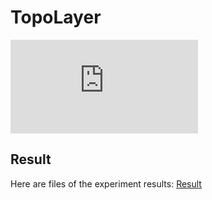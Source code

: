 # TopoLayer
![Image](https://github.com/Anonymous-ijcai-1/TopoLayer/blob/main/Topolayer.pdf)

## Result
Here are files of the experiment results: [Result]([https://drive.google.com/drive/folders/1_oab1c9VEJBgJi0I3IZv3UKUy7EtrrBE?usp=sharing](https://drive.google.com/drive/folders/1iFS2vJjwxr5lBL0OXoVkO3KaFpZ04v_n?usp=sharing)https://drive.google.com/drive/folders/1iFS2vJjwxr5lBL0OXoVkO3KaFpZ04v_n?usp=sharing)
